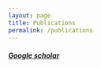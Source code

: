 ```yaml
---
layout: page
title: Publications
permalink: /publications
---
```


##### [Google scholar](https://scholar.google.com/citations?user=ZHHGVn8AAAAJ&hl=en)

